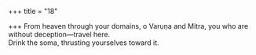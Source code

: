 +++
title = "18"

+++
From heaven through your domains, o Varuṇa and Mitra, you who are  without deception—travel here.  
Drink the soma, thrusting yourselves toward it.  